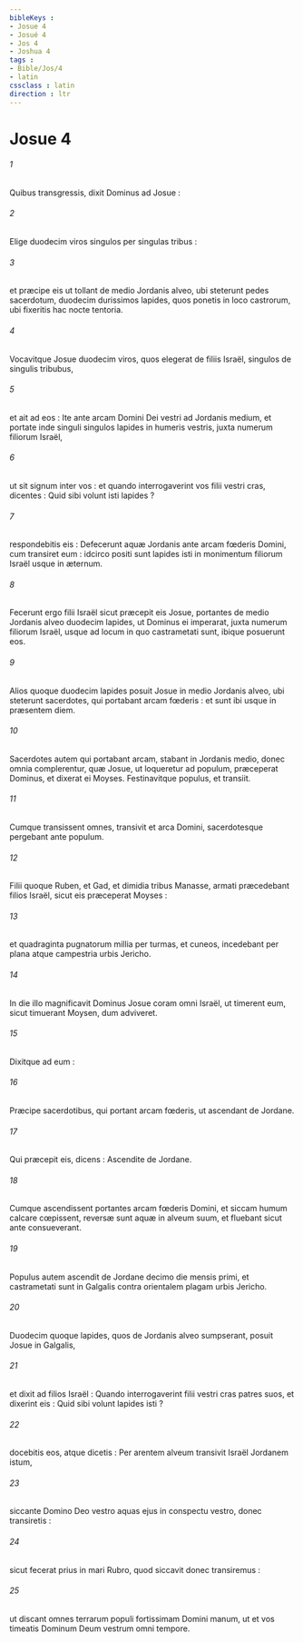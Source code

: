 ```yaml
---
bibleKeys : 
- Josue 4
- Josué 4
- Jos 4
- Joshua 4
tags : 
- Bible/Jos/4
- latin
cssclass : latin
direction : ltr
---
```


# Josue 4

###### 1
Quibus transgressis, dixit Dominus ad Josue :
###### 2
Elige duodecim viros singulos per singulas tribus :
###### 3
et præcipe eis ut tollant de medio Jordanis alveo, ubi steterunt pedes sacerdotum, duodecim durissimos lapides, quos ponetis in loco castrorum, ubi fixeritis hac nocte tentoria.
###### 4
Vocavitque Josue duodecim viros, quos elegerat de filiis Israël, singulos de singulis tribubus,
###### 5
et ait ad eos : Ite ante arcam Domini Dei vestri ad Jordanis medium, et portate inde singuli singulos lapides in humeris vestris, juxta numerum filiorum Israël,
###### 6
ut sit signum inter vos : et quando interrogaverint vos filii vestri cras, dicentes : Quid sibi volunt isti lapides ?
###### 7
respondebitis eis : Defecerunt aquæ Jordanis ante arcam fœderis Domini, cum transiret eum : idcirco positi sunt lapides isti in monimentum filiorum Israël usque in æternum.
###### 8
Fecerunt ergo filii Israël sicut præcepit eis Josue, portantes de medio Jordanis alveo duodecim lapides, ut Dominus ei imperarat, juxta numerum filiorum Israël, usque ad locum in quo castrametati sunt, ibique posuerunt eos.
###### 9
Alios quoque duodecim lapides posuit Josue in medio Jordanis alveo, ubi steterunt sacerdotes, qui portabant arcam fœderis : et sunt ibi usque in præsentem diem.
###### 10
Sacerdotes autem qui portabant arcam, stabant in Jordanis medio, donec omnia complerentur, quæ Josue, ut loqueretur ad populum, præceperat Dominus, et dixerat ei Moyses. Festinavitque populus, et transiit.
###### 11
Cumque transissent omnes, transivit et arca Domini, sacerdotesque pergebant ante populum.
###### 12
Filii quoque Ruben, et Gad, et dimidia tribus Manasse, armati præcedebant filios Israël, sicut eis præceperat Moyses :
###### 13
et quadraginta pugnatorum millia per turmas, et cuneos, incedebant per plana atque campestria urbis Jericho.
###### 14
In die illo magnificavit Dominus Josue coram omni Israël, ut timerent eum, sicut timuerant Moysen, dum adviveret.
###### 15
Dixitque ad eum :
###### 16
Præcipe sacerdotibus, qui portant arcam fœderis, ut ascendant de Jordane.
###### 17
Qui præcepit eis, dicens : Ascendite de Jordane.
###### 18
Cumque ascendissent portantes arcam fœderis Domini, et siccam humum calcare cœpissent, reversæ sunt aquæ in alveum suum, et fluebant sicut ante consueverant.
###### 19
Populus autem ascendit de Jordane decimo die mensis primi, et castrametati sunt in Galgalis contra orientalem plagam urbis Jericho.
###### 20
Duodecim quoque lapides, quos de Jordanis alveo sumpserant, posuit Josue in Galgalis,
###### 21
et dixit ad filios Israël : Quando interrogaverint filii vestri cras patres suos, et dixerint eis : Quid sibi volunt lapides isti ?
###### 22
docebitis eos, atque dicetis : Per arentem alveum transivit Israël Jordanem istum,
###### 23
siccante Domino Deo vestro aquas ejus in conspectu vestro, donec transiretis :
###### 24
sicut fecerat prius in mari Rubro, quod siccavit donec transiremus :
###### 25
ut discant omnes terrarum populi fortissimam Domini manum, ut et vos timeatis Dominum Deum vestrum omni tempore.
